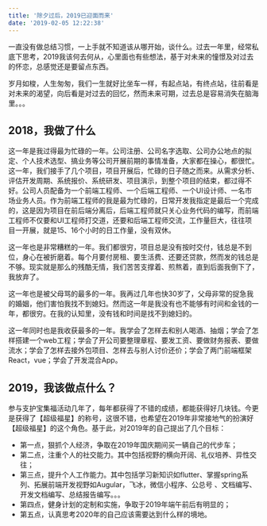 ```yaml
---
title: '除夕过后，2019已迎面而来'
date: '2019-02-05 12:22:38'
---
```

一直没有做总结习惯，一上手就不知道该从哪开始，谈什么。过去一年里，经常私底下思考，2019我该何去何从，心里面也有些想法，基于对未来的憧憬及对过去的怀恋，总感觉还是要留点东西。
<!--more-->
岁月如梭，人生匆匆，我们一生就好比坐车一样，有起点站，有终点站，往前看是对未来的渴望，向后看是对过去的回忆，然而未来可期，过去总是容易消失在脑海里。。。

## 2018，我做了什么
这一年是我过得最为忙碌的一年。公司注册、公司名字选取、公司办公地点的拟定、个人技术选型、搞业务等公司开展前期的事情准备，大家都在操心，都很忙。这一年，我们接手了几个项目，项目开展后，忙碌的日子随之而来。从需求分析、评估开发周期、系统报价、系统研发、项目演示，到整个项目的结束，都过得不好。公司人员配备为一个前端工程师、一个后端工程师、一个UI设计师、一名市场业务人员。作为前端工程师的我是最为忙碌的，日常开发我指定是最后一个完成的，这是因为项目在前后端分离后，后端工程师就只关心业务代码的编写，而前端工程师不仅要和UI工程师打交道，还要和后端工程师交流，工作量巨大，往往项目一开展，就是15、16个小时的日工作量，没有双休。

这一年也是非常糟糕的一年。我们都很穷，项目总是没有按时交付，钱总是不到位，身心在被折磨着。每个月要付房租、要生活费、还要还贷款，然而发的钱总是不够。现实就是那么的残酷无情，我们苦苦支撑着、煎熬着，直到后面我倒下了，我放弃了。

这一年也是被父母骂的最多的一年。我再过几年也快30岁了，父母非常的捉急我的婚姻，他们害怕我找不到媳妇。然而这一年是我没有也不能够有时间和金钱的一年，都很穷。在我的认知里，没有钱和时间是找不到媳妇的。

这一年同时也是我收获最多的一年。我学会了怎样去和别人喝酒、抽烟；学会了怎样搭建一个web工程；学会了开公司要整理章程、要发工资、要做财务报表、要做流水；学会了怎样去接外包项目、怎样去与别人讨价还价；学会了两门前端框架React，vue；学会了开发混合App。

## 2019，我该做点什么？
参与支护宝集福活动几年了，每年都获得了不错的成绩，都能获得好几块钱。今更是获得了【超级福星】的称号，这很不错，也希望在2019年非常接地气的扮演好【超级福星】的这个角色。基于此，对2019年的自己提出了几个目标：

- 第一点，狠抓个人经济，争取在2019年国庆期间买一辆自己的代步车；
- 第二点，注重个人的社交能力。其中包括视野的横向开阔、礼仪培养、异性交往；
- 第三点，提升个人工作能力。其中包括学习新知识如flutter、掌握spring系列、拓展前端开发视野如Augular，飞冰，微信小程序、公总号
、文档编写、开发文档编写、总结报告编写。。。
- 第四点，健身计划的定制和实施，争取于2019年端午前后有明显的；
- 第五点，认真思考2020年的自己应该需要达到什么样的境地。
